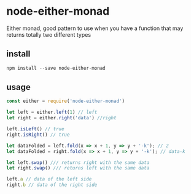 # node-either-monad

Either monad, good pattern to use when you have a function that may returns totally two different types

## install

```js
npm install --save node-either-monad
```

## usage


```js
const either = require('node-either-monad')

let left = either.left(1) // left
let right = either.right('data') //right

left.isLeft() // true
right.isRight() // true

let dataFolded = left.fold(x => x + 1, y => y + '-k'); // 2
let dataFolded = right.fold(x => x + 1, y => y + '-k'); // data-k

let left.swap() /// returns right with the same data
let right.swap() /// returns left with the same data

left.a // data of the left side
right.b // data of the right side

```




















